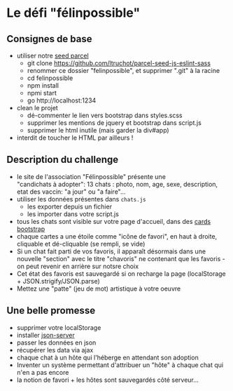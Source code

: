 # Le défi "félinpossible"

## Consignes de base
- utiliser notre [seed parcel](https://github.com/ltruchot/parcel-seed-js-eslint-sass) 
  - git clone https://github.com/ltruchot/parcel-seed-js-eslint-sass
  - renommer ce dossier "felinpossible", et supprimer ".git" à la racine
  - cd felinpossible
  - npm install
  - npmi start
  - go http://localhost:1234 
- clean le projet
  - dé-commenter le lien vers bootstrap dans styles.scss
  - supprimer les mentions de jquery et bootstrap dans script.js
  - supprimer le html inutile (mais garder la div#app)
- interdit de toucher le HTML par ailleurs !
  
## Description du challenge

- le site de l'association "Félinpossible" présente une <section> "candichats à adopter": 13 chats : photo, nom, age, sexe, description, etat des vaccin: "a jour" ou "a faire"...
- utiliser les données présentes dans `chats.js`
  - les exporter depuis un fichier
  - les importer dans votre script.js
- tous les chats sont visible sur votre page d'accueil, dans des [cards bootstrap](https://getbootstrap.com/docs/4.5/components/card/)
- chaque cartes a une étoile comme "icône de favori", en haut à droite, cliquable et dé-cliquable (se rempli, se vide)
- Si un chat fait parti de vos favoris, il apparaît désormais dans une nouvelle "section" avec le titre "chavoris" ne contenant que les favoris - on peut revenir en arrière sur notsre choix
- Cet état des favoris est sauvegardé si on recharge la page (localStorage + JSON.strigify/JSON.parse)
- Mettez une "patte" (jeu de mot) artistique à votre oeuvre

## Une belle promesse
- supprimer votre localStorage
- installer [json-server](https://github.com/typicode/json-server)
- passer les données en json
- récupérer les data via ajax
- chaque chat à un hôte qui l'héberge en attendant son adoption
- Inventer un système permettant d'attribuer un "hôte" à chaque chat qui n'en a pas encore
- la notion de favori + les hôtes sont sauvegardés côté serveur...